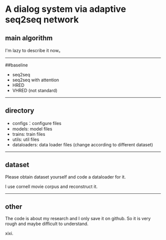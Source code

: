 A dialog system via adaptive seq2seq network
==========

## main algorithm

I'm lazy to describe it now。
____________

##baseline

* seq2seq
* seq2seq with attention
* HRED
* VHRED (not standard)
______________


## directory

* configs：configure files
* models: model files
* trains: train files
* utils: util files
* dataloaders: data loader files (change according to different dataset)

___________

## dataset 

Please obtain dataset yourself and code a dataloader for it.

I use cornell movie corpus and reconstruct it.

____________

## other

The code is about my research and I only save it on github. So it is very rough and maybe difficult to understand. 

xixi.



